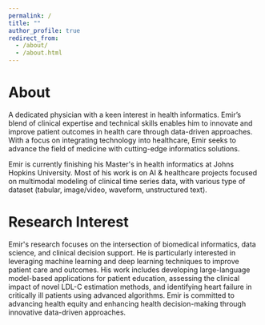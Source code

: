 ```yaml
---
permalink: /
title: ""
author_profile: true
redirect_from: 
  - /about/
  - /about.html
---
```


<h1 style="font-size:2em;">About</h1>
A dedicated physician with a keen interest in health informatics. Emir’s  blend of clinical expertise and technical skills enables him to innovate and improve patient outcomes in health care through data-driven approaches. With a focus on integrating technology into healthcare, Emir seeks to advance the field of medicine with cutting-edge informatics solutions.

Emir is currently finishing his Master's in health informatics at Johns Hopkins University. Most of his work is on AI & healthcare projects focused on multimodal modeling of clinical time series data, with various type of dataset (tabular, image/video, waveform, unstructured text).

<h1 style="font-size:2em;">Research Interest</h1>
Emir's research focuses on the intersection of biomedical informatics, data science, and clinical decision support. He is particularly interested in leveraging machine learning and deep learning techniques to improve patient care and outcomes. His work includes developing large-language model-based applications for patient education, assessing the clinical impact of novel LDL-C estimation methods, and identifying heart failure in critically ill patients using advanced algorithms. Emir is committed to advancing health equity and enhancing health decision-making through innovative data-driven approaches.



